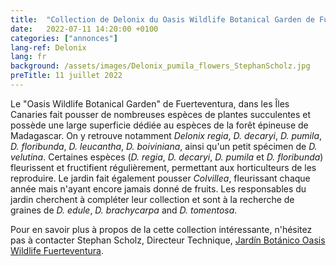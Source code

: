 ```yaml
---
title:  "Collection de Delonix du Oasis Wildlife Botanical Garden de Fuerteventura, Îles Canaries"
date:   2022-07-11 14:20:00 +0100
categories: ["annonces"]
lang-ref: Delonix
lang: fr
background: /assets/images/Delonix_pumila_flowers_StephanScholz.jpg
preTitle: 11 juillet 2022
---
```


Le "Oasis Wildlife Botanical Garden" de Fuerteventura, dans les Îles Canaries fait pousser de nombreuses espèces de plantes succulentes et possède une large superficie dédiée au espèces de la forêt épineuse de Madagascar. On y retrouve notamment *Delonix regia*, *D. decaryi*, *D. pumila*, *D. floribunda*, *D. leucantha*, *D. boiviniana*, ainsi qu'un petit spécimen de *D. velutina*. Certaines espèces (*D. regia*, *D. decaryi*, *D. pumila* et *D. floribunda*) fleurissent et fructifient régulièrement, permettant aux horticulteurs de les reproduire. Le jardin fait également pousser *Colvillea*, fleurissant chaque année mais n'ayant encore jamais donné de fruits. Les responsables du jardin cherchent à compléter leur collection et sont à la recherche de graines de *D. edule*, *D. brachycarpa* and *D. tomentosa*.

Pour en savoir plus à propos de la cette collection intéressante, n'hésitez pas à contacter Stephan Scholz, Directeur Technique, [Jardín Botánico Oasis Wildlife Fuerteventura](https://oasiswildlifefuerteventura.com/en/botanic-experience/).
